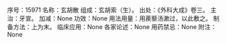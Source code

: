序号：15971
名称：玄胡散
组成：玄胡索（生）。
出处：《外科大成》卷三。
主治：牙宣。
加减：None
功效：None
用法用量：用蒺藜汤漱过，以此敷之。
制备方法：上为末。
临床应用：None
各家论述：None
用药禁忌：None
附注：None
